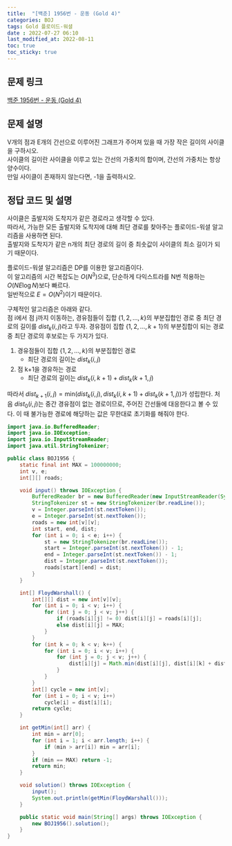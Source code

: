 ```yaml
---
title:  "[백준] 1956번 - 운동 (Gold 4)"
categories: BOJ
tags: Gold 플로이드-워셜
date : 2022-07-27 06:10
last_modified_at: 2022-08-11
toc: true
toc_sticky: true
---
```


## 문제 링크

[백준 1956번 - 운동 (Gold 4)](https://www.acmicpc.net/problem/1956)

## 문제 설명

V개의 점과 E개의 간선으로 이루어진 그래프가 주어져 있을 때 가장 작은 길이의 사이클을 구하시오.  
사이클의 길이란 사이클을 이루고 있는 간선의 가중치의 합이며, 간선의 가중치는 항상 양수이다.  
만일 사이클이 존재하지 않는다면, -1을 출력하시오.

## 정답 코드 및 설명

사이클은 출발지와 도착지가 같은 경로라고 생각할 수 있다.  
따라서, 가능한 모든 출발지와 도착지에 대해 최단 경로를 찾아주는 플로이드-워셜 알고리즘을 사용하면 된다.  
출발지와 도착지가 같은 n개의 최단 경로의 길이 중 최솟값이 사이클의 최소 길이가 되기 때문이다.  

플로이드-워셜 알고리즘은 DP를 이용한 알고리즘이다.  
이 알고리즘의 시간 복잡도는 $O(N^3)$으로, 단순하게 다익스트라를 N번 적용하는 $O(NE \log N)$보다 빠르다.  
일반적으로 $E = O(N^2)$이기 때문이다.  

구체적인 알고리즘은 아래와 같다.  
점 i에서 점 j까지 이동하는, 경유점들이 집합 $\lbrace 1, 2, ... ,k \rbrace$의 부분집합인 경로 중 최단 경로의 길이를 $dist_k (i, j)$라고 두자. 경유점이 집합 $\lbrace 1, 2, ... ,k + 1 \rbrace$의 부분집합이 되는 경로 중 최단 경로의 후보로는 두 가지가 있다.

1. 경유점들이 집합 $\lbrace 1, 2, ... ,k \rbrace$의 부분집합인 경로
   - 최단 경로의 길이는 $dist_{k} (i, j)$
2. 점 k+1을 경유하는 경로
   - 최단 경로의 길이는 $dist_{k} (i, k + 1) + dist_{k} (k + 1, j)$

따라서 $dist_{k+1} (i, j) = \textrm{min}(dist_{k} (i, j), dist_{k} (i, k + 1) + dist_{k} (k + 1, j))$가 성립한다. 처음 $dist_{0}(i, j)$는 중간 경유점이 없는 경로이므로, 주어진 간선들에 대응한다고 볼 수 있다. 이 때 불가능한 경로에 해당하는 값은 무한대로 초기화를 해줘야 한다.

```java
import java.io.BufferedReader;
import java.io.IOException;
import java.io.InputStreamReader;
import java.util.StringTokenizer;

public class BOJ1956 {
    static final int MAX = 100000000;
    int v, e;
    int[][] roads;

    void input() throws IOException {
        BufferedReader br = new BufferedReader(new InputStreamReader(System.in));
        StringTokenizer st = new StringTokenizer(br.readLine());
        v = Integer.parseInt(st.nextToken());
        e = Integer.parseInt(st.nextToken());
        roads = new int[v][v];
        int start, end, dist;
        for (int i = 0; i < e; i++) {
            st = new StringTokenizer(br.readLine());
            start = Integer.parseInt(st.nextToken()) - 1;
            end = Integer.parseInt(st.nextToken()) - 1;
            dist = Integer.parseInt(st.nextToken());
            roads[start][end] = dist;
        }
    }

    int[] FloydWarshall() {
        int[][] dist = new int[v][v];
        for (int i = 0; i < v; i++) {
            for (int j = 0; j < v; j++) {
                if (roads[i][j] != 0) dist[i][j] = roads[i][j];
                else dist[i][j] = MAX;
            }
        }
        for (int k = 0; k < v; k++) {
            for (int i = 0; i < v; i++) {
                for (int j = 0; j < v; j++) {
                    dist[i][j] = Math.min(dist[i][j], dist[i][k] + dist[k][j]);
                }
            }
        }
        int[] cycle = new int[v];
        for (int i = 0; i < v; i++)
            cycle[i] = dist[i][i];
        return cycle;
    }

    int getMin(int[] arr) {
        int min = arr[0];
        for (int i = 1; i < arr.length; i++) {
            if (min > arr[i]) min = arr[i];
        }
        if (min == MAX) return -1;
        return min;
    }

    void solution() throws IOException {
        input();
        System.out.println(getMin(FloydWarshall()));
    }

    public static void main(String[] args) throws IOException {
        new BOJ1956().solution();
    }
}

```
